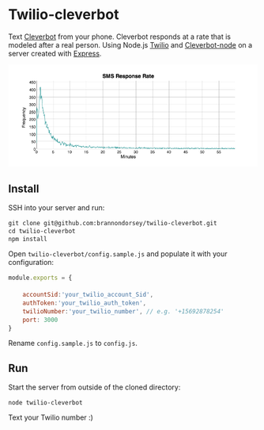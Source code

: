 # Twilio-cleverbot

Text [Cleverbot](http://cleverbot.com) from your phone. Cleverbot responds at a rate that is modeled after a real person. Using Node.js [Twilio](https://www.npmjs.org/package/twilio) and [Cleverbot-node](https://www.npmjs.org/package/cleverbot-node) on a server created with [Express](https://www.npmjs.org/package/express). 

![Response Time Histogram](data/rate_histogram.png)

## Install

SSH into your server and run:

	git clone git@github.com:brannondorsey/twilio-cleverbot.git
	cd twilio-cleverbot
	npm install 
	
Open `twilio-cleverbot/config.sample.js` and populate it with your configuration:

```javascript
module.exports = {

    accountSid:'your_twilio_account_Sid',
    authToken:'your_twilio_auth_token',
    twilioNumber:'your_twilio_number', // e.g. '+15692878254'
	port: 3000
}
```

Rename `config.sample.js` to `config.js`.

## Run

Start the server from outside of the cloned directory:

	node twilio-cleverbot 
	
Text your Twilio number :)